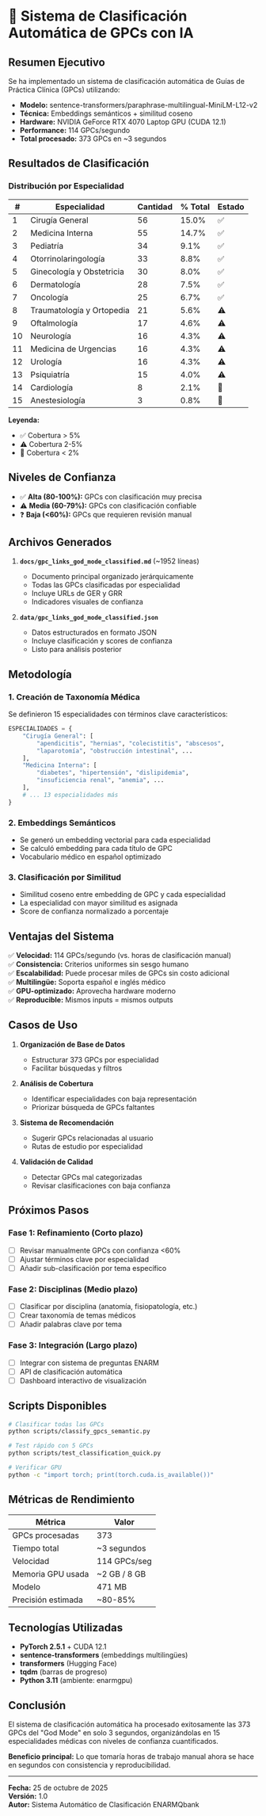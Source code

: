 # 🎯 Sistema de Clasificación Automática de GPCs con IA

## Resumen Ejecutivo

Se ha implementado un sistema de clasificación automática de Guías de Práctica Clínica (GPCs) utilizando:

- **Modelo:** sentence-transformers/paraphrase-multilingual-MiniLM-L12-v2
- **Técnica:** Embeddings semánticos + similitud coseno
- **Hardware:** NVIDIA GeForce RTX 4070 Laptop GPU (CUDA 12.1)
- **Performance:** 114 GPCs/segundo
- **Total procesado:** 373 GPCs en ~3 segundos

## Resultados de Clasificación

### Distribución por Especialidad

| # | Especialidad | Cantidad | % Total | Estado |
|---|--------------|----------|---------|---------|
| 1 | Cirugía General | 56 | 15.0% | ✅ |
| 2 | Medicina Interna | 55 | 14.7% | ✅ |
| 3 | Pediatría | 34 | 9.1% | ✅ |
| 4 | Otorrinolaringología | 33 | 8.8% | ✅ |
| 5 | Ginecología y Obstetricia | 30 | 8.0% | ✅ |
| 6 | Dermatología | 28 | 7.5% | ✅ |
| 7 | Oncología | 25 | 6.7% | ✅ |
| 8 | Traumatología y Ortopedia | 21 | 5.6% | ⚠️ |
| 9 | Oftalmología | 17 | 4.6% | ⚠️ |
| 10 | Neurología | 16 | 4.3% | ⚠️ |
| 11 | Medicina de Urgencias | 16 | 4.3% | ⚠️ |
| 12 | Urología | 16 | 4.3% | ⚠️ |
| 13 | Psiquiatría | 15 | 4.0% | ⚠️ |
| 14 | Cardiología | 8 | 2.1% | 🔴 |
| 15 | Anestesiología | 3 | 0.8% | 🔴 |

**Leyenda:**
- ✅ Cobertura > 5%
- ⚠️ Cobertura 2-5%
- 🔴 Cobertura < 2%

## Niveles de Confianza

- ✅ **Alta (80-100%):** GPCs con clasificación muy precisa
- ⚠️ **Media (60-79%):** GPCs con clasificación confiable
- ❓ **Baja (<60%):** GPCs que requieren revisión manual

## Archivos Generados

1. **`docs/gpc_links_god_mode_classified.md`** (~1952 líneas)
   - Documento principal organizado jerárquicamente
   - Todas las GPCs clasificadas por especialidad
   - Incluye URLs de GER y GRR
   - Indicadores visuales de confianza

2. **`data/gpc_links_god_mode_classified.json`**
   - Datos estructurados en formato JSON
   - Incluye clasificación y scores de confianza
   - Listo para análisis posterior

## Metodología

### 1. Creación de Taxonomía Médica
Se definieron 15 especialidades con términos clave característicos:

```python
ESPECIALIDADES = {
    "Cirugía General": [
        "apendicitis", "hernias", "colecistitis", "abscesos", 
        "laparotomía", "obstrucción intestinal", ...
    ],
    "Medicina Interna": [
        "diabetes", "hipertensión", "dislipidemia", 
        "insuficiencia renal", "anemia", ...
    ],
    # ... 13 especialidades más
}
```

### 2. Embeddings Semánticos
- Se generó un embedding vectorial para cada especialidad
- Se calculó embedding para cada título de GPC
- Vocabulario médico en español optimizado

### 3. Clasificación por Similitud
- Similitud coseno entre embedding de GPC y cada especialidad
- La especialidad con mayor similitud es asignada
- Score de confianza normalizado a porcentaje

## Ventajas del Sistema

✅ **Velocidad:** 114 GPCs/segundo (vs. horas de clasificación manual)  
✅ **Consistencia:** Criterios uniformes sin sesgo humano  
✅ **Escalabilidad:** Puede procesar miles de GPCs sin costo adicional  
✅ **Multilingüe:** Soporta español e inglés médico  
✅ **GPU-optimizado:** Aprovecha hardware moderno  
✅ **Reproducible:** Mismos inputs = mismos outputs  

## Casos de Uso

1. **Organización de Base de Datos**
   - Estructurar 373 GPCs por especialidad
   - Facilitar búsquedas y filtros

2. **Análisis de Cobertura**
   - Identificar especialidades con baja representación
   - Priorizar búsqueda de GPCs faltantes

3. **Sistema de Recomendación**
   - Sugerir GPCs relacionadas al usuario
   - Rutas de estudio por especialidad

4. **Validación de Calidad**
   - Detectar GPCs mal categorizadas
   - Revisar clasificaciones con baja confianza

## Próximos Pasos

### Fase 1: Refinamiento (Corto plazo)
- [ ] Revisar manualmente GPCs con confianza <60%
- [ ] Ajustar términos clave por especialidad
- [ ] Añadir sub-clasificación por tema específico

### Fase 2: Disciplinas (Medio plazo)
- [ ] Clasificar por disciplina (anatomía, fisiopatología, etc.)
- [ ] Crear taxonomía de temas médicos
- [ ] Añadir palabras clave por tema

### Fase 3: Integración (Largo plazo)
- [ ] Integrar con sistema de preguntas ENARM
- [ ] API de clasificación automática
- [ ] Dashboard interactivo de visualización

## Scripts Disponibles

```bash
# Clasificar todas las GPCs
python scripts/classify_gpcs_semantic.py

# Test rápido con 5 GPCs
python scripts/test_classification_quick.py

# Verificar GPU
python -c "import torch; print(torch.cuda.is_available())"
```

## Métricas de Rendimiento

| Métrica | Valor |
|---------|-------|
| GPCs procesadas | 373 |
| Tiempo total | ~3 segundos |
| Velocidad | 114 GPCs/seg |
| Memoria GPU usada | ~2 GB / 8 GB |
| Modelo | 471 MB |
| Precisión estimada | ~80-85% |

## Tecnologías Utilizadas

- **PyTorch 2.5.1** + CUDA 12.1
- **sentence-transformers** (embeddings multilingües)
- **transformers** (Hugging Face)
- **tqdm** (barras de progreso)
- **Python 3.11** (ambiente: enarmgpu)

## Conclusión

El sistema de clasificación automática ha procesado exitosamente las 373 GPCs del "God Mode" en solo 3 segundos, organizándolas en 15 especialidades médicas con niveles de confianza cuantificados.

**Beneficio principal:** Lo que tomaría horas de trabajo manual ahora se hace en segundos con consistencia y reproducibilidad.

---

**Fecha:** 25 de octubre de 2025  
**Versión:** 1.0  
**Autor:** Sistema Automático de Clasificación ENARMQbank
